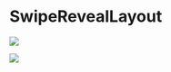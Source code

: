 # SwipeRevealLayout

![](https://user-images.githubusercontent.com/7110339/48538184-cfa91980-e8c4-11e8-81dc-b1a1c1530836.jpg)

![](https://imgur.com/TDgmfDB)

